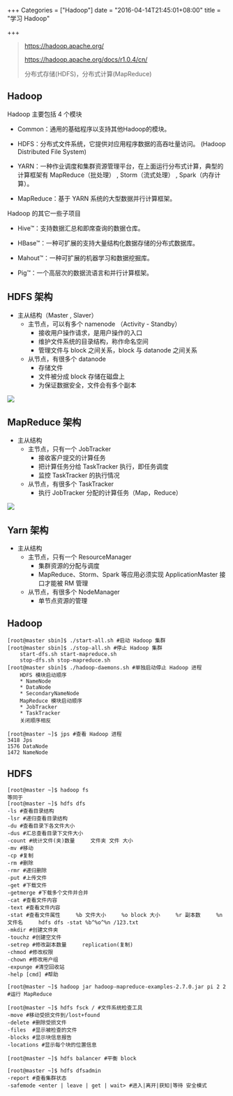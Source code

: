 +++
Categories = ["Hadoop"]
date = "2016-04-14T21:45:01+08:00"
title = "学习 Hadoop"

+++

<!--more-->

> https://hadoop.apache.org/
>
> https://hadoop.apache.org/docs/r1.0.4/cn/
>
> 分布式存储(HDFS)，分布式计算(MapReduce)

## Hadoop
Hadoop 主要包括 4 个模块

* Common：通用的基础程序以支持其他Hadoop的模块。

* HDFS：分布式文件系统，它提供对应用程序数据的高吞吐量访问。     (Hadoop Distributed File System)

* YARN：一种作业调度和集群资源管理平台，在上面运行分布式计算，典型的计算框架有 MapReduce（批处理） , Storm（流式处理） , Spark（内存计算）。

* MapReduce：基于 YARN 系统的大型数据并行计算框架。

Hadoop 的其它一些子项目

* Hive™：支持数据汇总和即席查询的数据仓库。

* HBase™：一种可扩展的支持大量结构化数据存储的分布式数据库。

* Mahout™：一种可扩展的机器学习和数据挖掘库。

* Pig™：一个高层次的数据流语言和并行计算框架。

## HDFS 架构
* 主从结构（Master , Slaver）
  * 主节点，可以有多个 namenode （Activity - Standby）
      * 接收用户操作请求，是用户操作的入口
      * 维护文件系统的目录结构，称作命名空间
      * 管理文件与 block 之间关系，block 与 datanode 之间关系
  * 从节点，有很多个 datanode
      * 存储文件
      * 文件被分成 block 存储在磁盘上
      * 为保证数据安全，文件会有多个副本

![](/uploads/hadoop-hdfs.png)

## MapReduce 架构
* 主从结构
  * 主节点，只有一个 JobTracker
      * 接收客户提交的计算任务
      * 把计算任务分给 TaskTracker 执行，即任务调度
      * 监控 TaskTracker 的执行情况
  * 从节点，有很多个 TaskTracker
      * 执行 JobTracker 分配的计算任务（Map，Reduce）

![](/uploads/hadoop-mapreduce.png)

## Yarn 架构
* 主从结构
  * 主节点，只有一个 ResourceManager
      * 集群资源的分配与调度
      * MapReduce、Storm、Spark 等应用必须实现 ApplicationMaster 接口才能被 RM 管理
  * 从节点，有很多个 NodeManager
      * 单节点资源的管理

## Hadoop
```
[root@master sbin]$ ./start-all.sh #启动 Hadoop 集群
[root@master sbin]$ ./stop-all.sh #停止 Hadoop 集群
    start-dfs.sh start-mapreduce.sh
    stop-dfs.sh stop-mapreduce.sh
[root@master sbin]$ ./hadoop-daemons.sh #单独启动停止 Hadoop 进程
    HDFS 模块启动顺序
    * NameNode
    * DataNode
    * SecondaryNameNode
    MapReduce 模块启动顺序
    * JobTracker
    * TaskTracker
    关闭顺序相反

[root@master ~]$ jps #查看 Hadoop 进程
3418 Jps
1576 DataNode
1472 NameNode
```

## HDFS
```
[root@master ~]$ hadoop fs
等同于
[root@master ~]$ hdfs dfs
-ls #查看目录结构
-lsr #递归查看目录结构
-du #查看目录下各文件大小
-dus #汇总查看目录下文件大小
-count #统计文件(夹)数量     文件夹 文件 大小
-mv #移动
-cp #复制
-rm #删除
-rmr #递归删除
-put #上传文件
-get #下载文件
-getmerge #下载多个文件并合并
-cat #查看文件内容
-text #查看文件内容
-stat #查看文件属性     %b 文件大小     %o block 大小     %r 副本数     %n 文件名     hdfs dfs -stat %b^%o^%n /123.txt
-mkdir #创建文件夹
-touchz #创建空文件
-setrep #修改副本数量     replication(复制)
-chmod #修改权限
-chown #修改用户组
-expunge #清空回收站
-help [cmd] #帮助

[root@master ~]$ hadoop jar hadoop-mapreduce-examples-2.7.0.jar pi 2 2 #运行 MapReduce

[root@master ~]$ hdfs fsck / #文件系统检查工具
-move #移动受损文件到/lost+found
-delete	#删除受损文件
-files	#显示被检查的文件
-blocks	#显示块信息报告
-locations #显示每个块的位置信息

[root@master ~]$ hdfs balancer #平衡 block

[root@master ~]$ hdfs dfsadmin
-report #查看集群状态
-safemode <enter | leave | get | wait> #进入|离开|获知|等待 安全模式
```